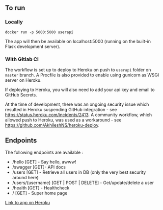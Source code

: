 ## To run
### Locally 
```docker build -t userapi .  
docker run -p 5000:5000 userapi
``` 

The app will then be available on localhost:5000 (running on the built-in Flask development server).  

### With Gitlab CI
The workflow is set up to deploy to Heroku on push to `userapi` folder on `master` branch. A Procfile is also provided to enable using gunicorn as WSGI server on Heroku.  

If deploying to Heroku, you will also need to add your api key and email to GitHub Secrets.

At the time of development, there was an ongoing security issue which resulted in Heroku suspending GitHub integration - see https://status.heroku.com/incidents/2413. A community workflow, which allowed push to Heroku, was used as a workaround - see https://github.com/AkhileshNS/heroku-deploy.  

## Endpoints
The following endpoints are available :
 - /hello [GET] - Say hello, awww!
 - /swagger [GET]- API docs
 - /users [GET] - Retrieve all users in DB (only the very best security around here)
 - /users/{username} [GET | POST | DELETE] -  Get/update/delete a user
 - /health [GET] - Healthcheck
 - / [GET] - Super home page
  
[Link to app on Heroku](https://my-stupid-flask-api.herokuapp.com/) 

